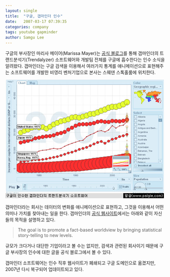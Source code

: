 ```yaml
---
layout: single
title:  "구글, 갭마인더 인수"
date:   2007-03-17 07:39:35
categories: company
tags: youtube gapminder
author: Samgu Lee
---
```

구글의 부사장인 마리사 메이어(Marissa Mayer)는 [공식 블로그](http://googleblog.blogspot.com/2007/03/world-in-motion.html)를 통해 갭마인더의 트랜드분석기(Trendalyzer) 소프트웨어와 개발팀 전체를 구글에 흡수한다는 인수 소식을 알려왔다. 갭마인더는 구글 검색을 이용해서 여러가지 통계를 애니메이션으로 표현해주는 소프트웨어를 개발한 비영리 벤처기업으로 본사는 스웨덴 스톡홀룸에 위치한다.

![구글이 인수한 갭마인더의 트랜드분석기](/assets/trend-analytics-of-gapminder.jpg)

갭마인더라는 회사는 데이터의 변화를 애니메이션으로 표현하고, 그것을 이용해서 어떤 의미나 가치를 찾아내는 일을 한다. 갭마인더의 [공식 웹사이트](http://www.gapminder.org/)에서는 아래와 같이 자신들의 목적을 설명하고 있다.

> The goal is to promote a fact-based worldview by bringing statistical story-telling to new levels. 

규모가 크다거나 대단한 기업이라고 볼 수는 없지만, 검색과 관련된 회사이기 때문에 구글 부사장의 인수에 대한 글을 공식 블로그에서 볼 수 있다.

갭마인더 소프트웨어는 인수 직후 웹사이트가 폐쇄되고 구글 도메인으로 옮겼지만, 2007년 다시 복구되어 업데이트되고 있다.
